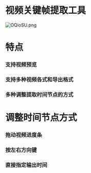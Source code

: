 # 视频关键帧提取工具
![OQioSU.png](https://ooo.0x0.ooo/2025/02/26/OQioSU.png)
# 特点
### 支持视频预览
### 支持多种视频各式和导出格式
### 多种调整提取时间节点的方式
# 调整时间节点方式
### 拖动视频进度条
### 按左右方向键
### 直接指定输出时间
